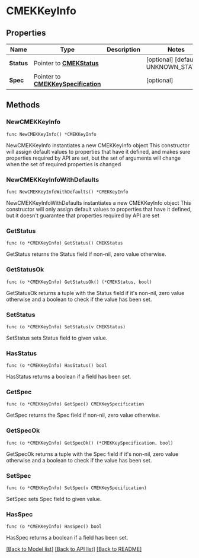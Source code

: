 # CMEKKeyInfo

## Properties

Name | Type | Description | Notes
------------ | ------------- | ------------- | -------------
**Status** | Pointer to [**CMEKStatus**](CMEKStatus.md) |  | [optional] [default to UNKNOWN_STATUS]
**Spec** | Pointer to [**CMEKKeySpecification**](CMEKKeySpecification.md) |  | [optional] 

## Methods

### NewCMEKKeyInfo

`func NewCMEKKeyInfo() *CMEKKeyInfo`

NewCMEKKeyInfo instantiates a new CMEKKeyInfo object
This constructor will assign default values to properties that have it defined,
and makes sure properties required by API are set, but the set of arguments
will change when the set of required properties is changed

### NewCMEKKeyInfoWithDefaults

`func NewCMEKKeyInfoWithDefaults() *CMEKKeyInfo`

NewCMEKKeyInfoWithDefaults instantiates a new CMEKKeyInfo object
This constructor will only assign default values to properties that have it defined,
but it doesn't guarantee that properties required by API are set

### GetStatus

`func (o *CMEKKeyInfo) GetStatus() CMEKStatus`

GetStatus returns the Status field if non-nil, zero value otherwise.

### GetStatusOk

`func (o *CMEKKeyInfo) GetStatusOk() (*CMEKStatus, bool)`

GetStatusOk returns a tuple with the Status field if it's non-nil, zero value otherwise
and a boolean to check if the value has been set.

### SetStatus

`func (o *CMEKKeyInfo) SetStatus(v CMEKStatus)`

SetStatus sets Status field to given value.

### HasStatus

`func (o *CMEKKeyInfo) HasStatus() bool`

HasStatus returns a boolean if a field has been set.

### GetSpec

`func (o *CMEKKeyInfo) GetSpec() CMEKKeySpecification`

GetSpec returns the Spec field if non-nil, zero value otherwise.

### GetSpecOk

`func (o *CMEKKeyInfo) GetSpecOk() (*CMEKKeySpecification, bool)`

GetSpecOk returns a tuple with the Spec field if it's non-nil, zero value otherwise
and a boolean to check if the value has been set.

### SetSpec

`func (o *CMEKKeyInfo) SetSpec(v CMEKKeySpecification)`

SetSpec sets Spec field to given value.

### HasSpec

`func (o *CMEKKeyInfo) HasSpec() bool`

HasSpec returns a boolean if a field has been set.


[[Back to Model list]](../README.md#documentation-for-models) [[Back to API list]](../README.md#documentation-for-api-endpoints) [[Back to README]](../README.md)


